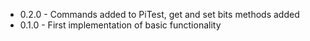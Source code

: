 
* 0.2.0 - Commands added to PiTest, get and set bits methods added
* 0.1.0 - First implementation of basic functionality

